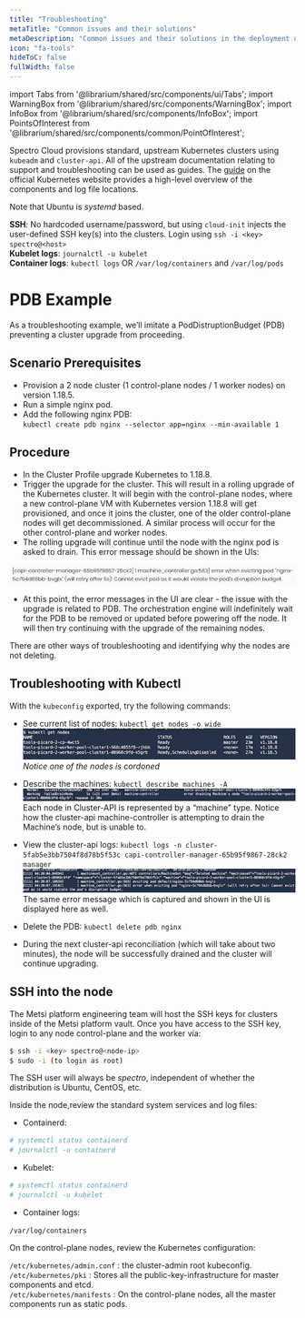 ```yaml
---
title: "Troubleshooting"
metaTitle: "Common issues and their solutions"
metaDescription: "Common issues and their solutions in the deployment of Spectro Cloud Clusters"
icon: "fa-tools"
hideToC: false
fullWidth: false
---
```


import Tabs from '@librarium/shared/src/components/ui/Tabs';
import WarningBox from '@librarium/shared/src/components/WarningBox';
import InfoBox from '@librarium/shared/src/components/InfoBox';
import PointsOfInterest from '@librarium/shared/src/components/common/PointOfInterest';

Spectro Cloud provisions standard, upstream Kubernetes clusters using `kubeadm` and `cluster-api`. All of the upstream documentation relating to support and troubleshooting can be used as guides. The [guide](https://kubernetes.io/docs/tasks/debug-application-cluster/debug-cluster/) on the official Kubernetes website provides a high-level overview of the components and log file locations.

<InfoBox>
Note that Ubuntu is <i>systemd</i> based.
</InfoBox>

**SSH**: No hardcoded username/password, but using `cloud-init` injects the user-defined SSH key(s) into the clusters. Login using `ssh -i <key> spectro@<host>`  
**Kubelet logs**: `journalctl -u kubelet`  
**Container logs**: `kubectl logs` OR `/var/log/containers` and `/var/log/pods`  

# PDB Example

As a troubleshooting example, we’ll imitate a PodDistruptionBudget (PDB) preventing a cluster upgrade from proceeding.

## Scenario Prerequisites

* Provision a 2 node cluster (1 control-plane nodes / 1 worker nodes) on version 1.18.5.
* Run a simple nginx pod.
* Add the following nginx PDB:  
`kubectl create pdb nginx --selector app=nginx --min-available 1`

## Procedure

* In the Cluster Profile upgrade Kubernetes to 1.18.8.
* Trigger the upgrade for the cluster. This will result in a rolling upgrade of the Kubernetes cluster. It will begin with the control-plane nodes, where a new control-plane VM with Kubernetes version 1.18.8 will get provisioned, and once it joins the cluster, one of the older control-plane nodes will get decommissioned. A similar process will occur for the other control-plane and worker nodes.
* The rolling upgrade will continue until the node with the nginx pod is asked to drain. This error message should be shown in the UIs:

![pdb_ui_error](pdb_ui_error.png)

* At this point, the error messages in the UI are clear - the issue with the upgrade is related to PDB. The orchestration engine will indefinitely wait for the PDB to be removed or updated before powering off the node. It will then try continuing with the upgrade of the remaining nodes.

There are other ways of troubleshooting and identifying why the nodes are not deleting.

## Troubleshooting with Kubectl

With the `kubeconfig` exported, try the following commands:

* See current list of nodes: `kubectl get nodes -o wide`
![pdb_node_cordoned](pdb_node_cordoned.png)
*Notice one of the nodes is cordoned*

* Describe the machines: `kubectl describe machines -A`
![pdb_kubectl_describe_nodes](pdb_kubectl_describe_nodes.png)
Each node in Cluster-API is represented by a “machine” type. Notice how the cluster-api machine-controller is attempting to drain the Machine’s node, but is unable to.

* View the cluster-api logs: `kubectl logs -n cluster-5fab5e3bb7504f8d78b5f53c capi-controller-manager-65b95f9867-28ck2 manager`
![pdb_kubectl_error](pdb_kubectl_error.png)
The same error message which is captured and shown in the UI is displayed here as well.

* Delete the PDB: `kubectl delete pdb nginx`
* During the next cluster-api reconciliation (which will take about two minutes), the node will be successfully drained and the cluster will continue upgrading.

## SSH into the node

The Metsi platform engineering team will host the SSH keys for clusters inside of the Metsi platform vault. Once you have access to the SSH key, login to any node control-plane and the worker via:

```bash
$ ssh -i <key> spectro@<node-ip>
$ sudo -i (to login as root)
```
<InfoBox>
The SSH user will always be <i>spectro</i>, independent of whether the distribution is Ubuntu, CentOS, etc.
</InfoBox>

Inside the node,review the standard system services and log files:

* Containerd:

```bash
# systemctl status containerd
# journalctl -u containerd
```

* Kubelet:

```bash
# systemctl status containerd
# journalctl -u kubelet
```

* Container logs:

`/var/log/containers`

On the control-plane nodes, review the Kubernetes configuration:

`/etc/kubernetes/admin.conf` : the cluster-admin root kubeconfig.  
`/etc/kubernetes/pki` : Stores all the public-key-infrastructure for master components and etcd.  
`/etc/kubernetes/manifests` : On the control-plane nodes, all the master components run as static pods.  
